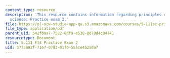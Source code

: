 ```yaml
---
content_type: resource
description: 'This resource contains information regarding principles of chemical
  science: Practice exam 2.'
file: https://ol-ocw-studio-app-qa.s3.amazonaws.com/courses/5-111sc-principles-of-chemical-science-fall-2014/3775a92f716707d301f055ace4a2ada7_MIT5_111F14_PractExam2.pdf
file_type: application/pdf
parent_uid: 542fb9a7-7582-8df9-e538-8d70d4c04741
resourcetype: Document
title: 5.111 F14 Practice Exam 2
uid: 3775a92f-7167-07d3-01f0-55ace4a2ada7
---
```

